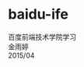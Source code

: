 # baidu-ife
百度前端技术学院学习<br>
<span align="right">金雨婷</span><br>
<span align="right">2015/04</span><br>

